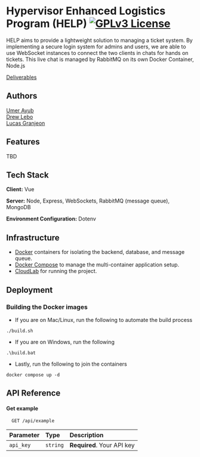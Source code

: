 <!-- 2/28/25 23:48: Using GNU GPLv3 License for now, could switch to something else later-->

# Hypervisor Enhanced Logistics Program (HELP) [![GPLv3 License](https://img.shields.io/badge/License-GPL%20v3-yellow.svg)](https://opensource.org/license/gpl-3-0)

HELP aims to provide a lightweight solution to managing a ticket system. By implementing a secure login system for admins and users, we are able to use WebSocket instances to connect the two clients in chats for hands on tickets. This live chat is managed by RabbitMQ on its own Docker Container, Node.js

[Deliverables](Deliverables/)

## Authors

[Umer Ayub](https://github.com/uayub02)\
[Drew Lebo](https://github.com/temporalcrow)\
[Lucas Granjeon](https://github.com/JV-Works)

## Features

<!-- 3/1/25 00:53: Do this after the app is closer to done -->

TBD

## Tech Stack

**Client:** Vue

**Server:** Node, Express, WebSockets, RabbitMQ (message queue), MongoDB

**Environment Configuration:** Dotenv

## Infrastructure

- [Docker](https://docs.docker.com/get-started/introduction/) containers for isolating the backend, database, and message queue.
- [Docker Compose](https://docs.docker.com/compose/) to manage the multi-container application setup.
- [CloudLab](https://www.cloudlab.us) for running the project.

## Deployment

### Building the Docker images

- If you are on Mac/Linux, run the following to automate the build process

```console
./build.sh
```

- If you are on Windows, run the following

```console
.\build.bat
```

- Lastly, run the following to join the containers

```console
docker compose up -d
```

## API Reference

#### Get example

```http
  GET /api/example
```

| Parameter | Type     | Description                |
| :-------- | :------- | :------------------------- |
| `api_key` | `string` | **Required**. Your API key |
